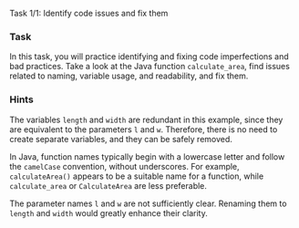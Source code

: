 Task 1/1: Identify code issues and fix them

### Task

In this task, you will practice identifying and fixing code imperfections and bad practices.
Take a look at the Java function `calculate_area`, find issues related to naming, variable usage, and readability, and fix
them.

### Hints

<div class="hint" title="Redundant variable hint">

The variables `length` and `width` are redundant in this example, since they are equivalent to the parameters `l`
and `w`.
Therefore, there is no need to create separate variables, and they can be safely removed.
</div>

<div class="hint" title="Naming hint">

In Java, function names typically begin with a lowercase letter and follow the `camelCase` convention, without
underscores.
For example, `calculateArea()` appears to be a suitable name for a function, while `calculate_area` or `CalculateArea`
are less preferable.

The parameter names `l` and `w` are not sufficiently clear. Renaming them to `length` and `width` would greatly enhance
their clarity.
</div>
